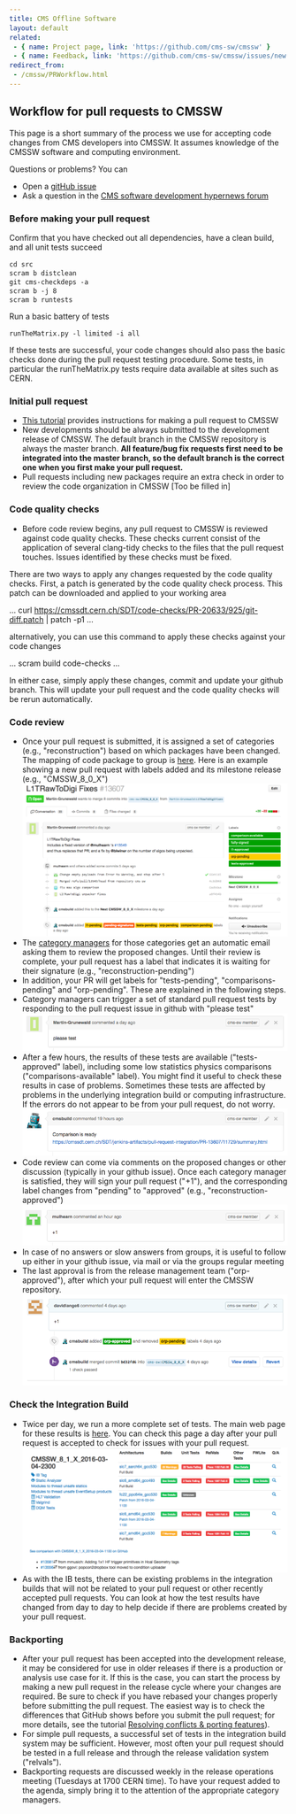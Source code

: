 ```yaml
---
title: CMS Offline Software
layout: default
related:
 - { name: Project page, link: 'https://github.com/cms-sw/cmssw' }
 - { name: Feedback, link: 'https://github.com/cms-sw/cmssw/issues/new' }
redirect_from:
 - /cmssw/PRWorkflow.html
---
```



## Workflow for pull requests to CMSSW

This page is a short summary of the process we use for accepting code changes from CMS developers into CMSSW. It assumes knowledge of the CMSSW software and computing environment. 

Questions or problems? You can
   - Open a [gitHub issue](https://github.com/cms-sw/cmssw/issues)
   - Ask a question in the [CMS software development hypernews forum](https://hypernews.cern.ch/HyperNews/CMS/get/swDevelopment.html) 

### Before making your pull request
Confirm that you have checked out all dependencies, have a clean build, and all unit tests succeed

```
cd src
scram b distclean 
git cms-checkdeps -a
scram b -j 8
scram b runtests
```

Run a basic battery of tests

```
runTheMatrix.py -l limited -i all
```

If these tests are successful, your code changes should also pass the basic checks done during the pull request testing procedure. Some tests, in particular the runTheMatrix.py tests require data available at sites such as CERN.

### Initial pull request 
   - [This tutorial](tutorial.html) provides instructions for making a pull request to CMSSW
   - New developments should be always submitted to the development release of CMSSW. The default branch in the CMSSW repository is always the master branch. **All feature/bug fix requests first need to be integrated into the master branch, so the default branch is the correct one when you first make your pull request.**
   - Pull requests including new packages require an extra check in order to review the code organization in CMSSW [Too be filled in]

### Code quality checks
   - Before code review begins, any pull request to CMSSW is reviewed against code quality checks. These checks current consist of the application of several clang-tidy checks to the files that the pull request touches. Issues identified by these checks must be fixed. 

There are two ways to apply any changes requested by the code quality checks. First, a patch is generated by the code quality check process. This patch can be downloaded and applied to your working area

...
curl https://cmssdt.cern.ch/SDT/code-checks/PR-20633/925/git-diff.patch | patch -p1
...

alternatively, you can use this command to apply these checks against your code changes

...
scram build code-checks
...

In either case, simply apply these changes, commit and update your github branch. This will update your pull request and the code quality checks will be rerun automatically.

### Code review
   - Once your pull request is submitted, it is assigned a set of categories (e.g., "reconstruction") based on which packages have been changed. The mapping of code package to group is [here](https://github.com/cms-sw/cms-bot/blob/master/categories.py). Here is an example showing a new pull request with labels added and its milestone release (e.g., "CMSSW_8_0_X")
![PR](images/PR_addLabels.png)
   - The [category managers](https://github.com/cms-sw/cms-bot/blob/master/categories.py) for those categories get an automatic email asking them to review the proposed changes. Until their review is complete, your pull request has a label that indicates it is waiting for their signature (e.g., "reconstruction-pending")
   - In addition, your PR will get labels for "tests-pending", "comparisons-pending" and "orp-pending". These are explained in the following steps.
   - Category managers can trigger a set of standard pull request tests by responding to the pull request issue in github with "please test"
![PR](images/PR_pleaseTest.png)
   - After a few hours, the results of these tests are available ("tests-approved" label), including some low statistics physics comparisons ("comparisons-available" label). You might find it useful to check these results in case of problems. Sometimes these tests are affected by problems in the underlying integration build or computing infrastructure. If the errors do not appear to be from your pull request, do not worry. 
![PR](images/PR_comparisonDone.png)
   - Code review can come via comments on the proposed changes or other discussion (typically in your github issue). Once each category manager is satisfied, they will sign your pull request ("+1"), and the corresponding label changes from "pending" to "approved" (e.g., "reconstruction-approved")
![PR](images/PR_reviewerComplete.png)
   - In case of no answers or slow answers from groups, it is useful to follow up either in your github issue, via mail or via the groups regular meeting
   - The last approval is from the release management team ("orp-approved"), after which your pull request will enter the CMSSW repository.
![PR](images/PR_orpApproval.png)

### Check the Integration Build
   - Twice per day, we run a more complete set of tests. The main web page for these results is [here](https://cmssdt.cern.ch/SDT/html/showIB.html). You can check this page a day after your pull request is accepted to check for issues with your pull request. 
![PR](images/PR_IntegrationBuilds.png)
   - As with the IB tests, there can be existing problems in the integration builds that will not be related to your pull request or other recently accepted pull requests. You can look at how the test results have changed from day to day to help decide if there are problems created by your pull request.

### Backporting
   - After your pull request has been accepted into the development release, it may be considered for use in older releases if there is a production or analysis use case for it. If this is the case, you can start the process by making a new pull request in the release cycle where your changes are required. Be sure to check if you have rebased your changes properly before submitting the pull request. The easiest way is to check the differences that GitHub shows before you submit the pull request; for more details, see the tutorial [Resolving conflicts & porting features](tutorial-resolve-conflicts.html)).
   - For simple pull requests, a successful set of tests in the integration build system may be sufficient. However, most often your pull request should be tested in a full release and through the release validation system ("relvals").
   - Backporting requests are discussed weekly in the release operations meeting (Tuesdays at 1700 CERN time). To have your request added to the agenda, simply bring it to the attention of the appropriate category managers.

